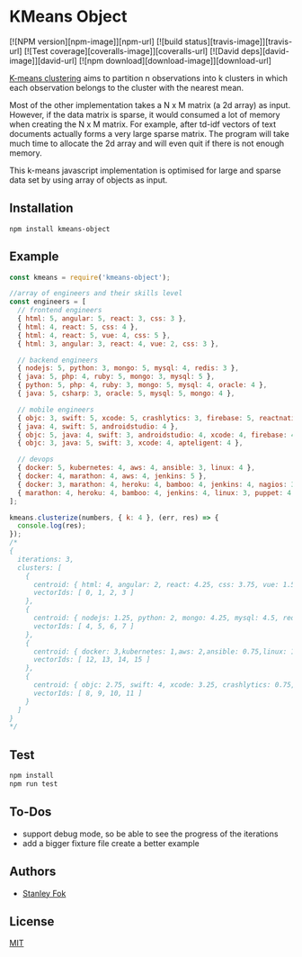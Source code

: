 # KMeans Object

  [![NPM version][npm-image]][npm-url]
  [![build status][travis-image]][travis-url]
  [![Test coverage][coveralls-image]][coveralls-url]
  [![David deps][david-image]][david-url]
  [![npm download][download-image]][download-url]

[K-means clustering](https://en.wikipedia.org/wiki/K-means_clustering) aims to partition n observations into k clusters in which each observation belongs to the cluster with the nearest mean.

Most of the other implementation takes a N x M matrix (a 2d array) as input. However, if the data matrix is sparse, it would consumed a lot of memory when creating the N x M matrix. For example, after td-idf vectors of text documents actually forms a very large sparse matrix. The program will take much time to allocate the 2d array and will even quit if there is not enough memory.

This k-means javascript implementation is optimised for large and sparse data set by using array of objects as input.

## Installation

`npm install kmeans-object`

## Example

```js
const kmeans = require('kmeans-object');

//array of engineers and their skills level
const engineers = [
  // frontend engineers
  { html: 5, angular: 5, react: 3, css: 3 },
  { html: 4, react: 5, css: 4 },
  { html: 4, react: 5, vue: 4, css: 5 },
  { html: 3, angular: 3, react: 4, vue: 2, css: 3 },

  // backend engineers
  { nodejs: 5, python: 3, mongo: 5, mysql: 4, redis: 3 },
  { java: 5, php: 4, ruby: 5, mongo: 3, mysql: 5 },
  { python: 5, php: 4, ruby: 3, mongo: 5, mysql: 4, oracle: 4 },
  { java: 5, csharp: 3, oracle: 5, mysql: 5, mongo: 4 },

  // mobile engineers
  { objc: 3, swift: 5, xcode: 5, crashlytics: 3, firebase: 5, reactnative: 4 },
  { java: 4, swift: 5, androidstudio: 4 },
  { objc: 5, java: 4, swift: 3, androidstudio: 4, xcode: 4, firebase: 4 },
  { objc: 3, java: 5, swift: 3, xcode: 4, apteligent: 4 },

  // devops
  { docker: 5, kubernetes: 4, aws: 4, ansible: 3, linux: 4 },
  { docker: 4, marathon: 4, aws: 4, jenkins: 5 },
  { docker: 3, marathon: 4, heroku: 4, bamboo: 4, jenkins: 4, nagios: 3 },
  { marathon: 4, heroku: 4, bamboo: 4, jenkins: 4, linux: 3, puppet: 4, nagios: 5 }
];

kmeans.clusterize(numbers, { k: 4 }, (err, res) => {
  console.log(res);
});
/*
{
  iterations: 3,
  clusters: [
    {
      centroid: { html: 4, angular: 2, react: 4.25, css: 3.75, vue: 1.5 },
      vectorIds: [ 0, 1, 2, 3 ]
    },
    {
      centroid: { nodejs: 1.25, python: 2, mongo: 4.25, mysql: 4.5, redis: 0.75, java: 2.5, php: 2, ruby: 2, oracle: 2.25, csharp: 0.75 },
      vectorIds: [ 4, 5, 6, 7 ]
    },
    {
      centroid: { docker: 3,kubernetes: 1,aws: 2,ansible: 0.75,linux: 1.75,marathon: 3,jenkins: 3.25,heroku: 2,bamboo: 2,nagios: 2,puppet: 1 },
      vectorIds: [ 12, 13, 14, 15 ]
    },
    {
      centroid: { objc: 2.75, swift: 4, xcode: 3.25, crashlytics: 0.75, firebase: 2.25, reactnative: 1, java: 3.25, androidstudio: 2, apteligent: 1 },
      vectorIds: [ 8, 9, 10, 11 ]
    }
  ]
}
*/
```

## Test

```bash
npm install
npm run test
```

## To-Dos
* support debug mode, so be able to see the progress of the iterations
* add a bigger fixture file create a better example

## Authors

  - [Stanley Fok](https://github.com/stanleyfok)

## License

  [MIT](./LICENSE)
